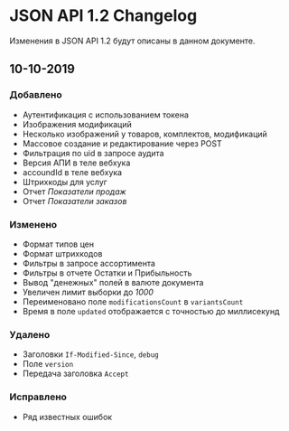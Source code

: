 # JSON API 1.2 Changelog
Изменения в JSON API 1.2 будут описаны в данном документе.

## 10-10-2019
### Добавлено
- Аутентификация с использованием токена
- Изображения модификаций
- Несколько изображений у товаров, комплектов, модификаций
- Массовое создание и редактирование через POST
- Фильтрация по uid в запросе аудита
- Версия АПИ в теле вебхука
- accoundId в теле вебхука
- Штрихкоды для услуг
- Отчет *Показатели продаж*
- Отчет *Показатели заказов*

### Изменено
- Формат типов цен
- Формат штрихкодов
- Фильтры в запросе ассортимента
- Фильтры в отчете Остатки и Прибыльность
- Вывод "денежных" полей в валюте документа
- Увеличен лимит выборки до *1000*
- Переименовано поле `modificationsCount` в `variantsCount`
- Время в поле `updated` отображается с точностью до миллисекунд

### Удалено
- Заголовки `If-Modified-Since`, `debug`
- Поле `version`
- Передача заголовка `Accept`

### Исправлено
- Ряд известных ошибок
